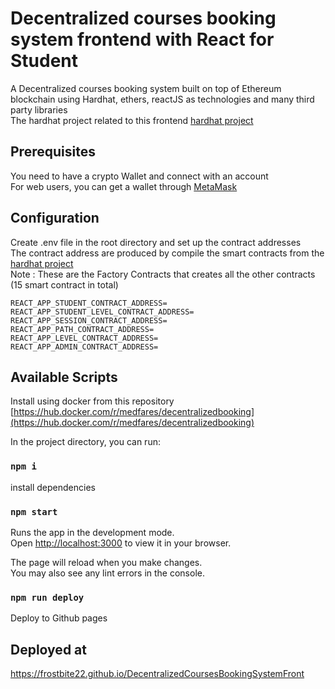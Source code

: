 # Decentralized courses booking system frontend with React for Student
A Decentralized courses booking system built on top of Ethereum blockchain using Hardhat, ethers, reactJS as technologies and many third party libraries <br>
The hardhat project related to this frontend [hardhat project](https://github.com/Frostbite22/DecentralizedCoursesBookingSystem)

## Prerequisites 
You need to have a crypto Wallet and connect with an account <br>
For web users, you can get a wallet through [MetaMask](https://metamask.io/) 

## Configuration 
Create .env file in the root directory and set up the contract addresses <br>
The contract address are produced by compile the smart contracts from the [hardhat project](https://github.com/Frostbite22/DecentralizedCoursesBookingSystem) <br>
Note : These are the Factory Contracts that creates all the other contracts (15 smart contract in total)
```
REACT_APP_STUDENT_CONTRACT_ADDRESS=
REACT_APP_STUDENT_LEVEL_CONTRACT_ADDRESS=
REACT_APP_SESSION_CONTRACT_ADDRESS=
REACT_APP_PATH_CONTRACT_ADDRESS=
REACT_APP_LEVEL_CONTRACT_ADDRESS=
REACT_APP_ADMIN_CONTRACT_ADDRESS=
```

## Available Scripts

Install using docker from this repository [https://hub.docker.com/r/medfares/decentralizedbooking](https://hub.docker.com/r/medfares/decentralizedbooking)  

In the project directory, you can run:

### `npm i`

install dependencies

### `npm start`

Runs the app in the development mode.\
Open [http://localhost:3000](http://localhost:3000) to view it in your browser.

The page will reload when you make changes.\
You may also see any lint errors in the console.

### `npm run deploy`

Deploy to Github pages

## Deployed at 
https://frostbite22.github.io/DecentralizedCoursesBookingSystemFront


